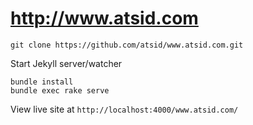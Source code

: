 # http://www.atsid.com

```
git clone https://github.com/atsid/www.atsid.com.git
```

Start Jekyll server/watcher
```
bundle install
bundle exec rake serve
```

View live site at `http://localhost:4000/www.atsid.com/`
